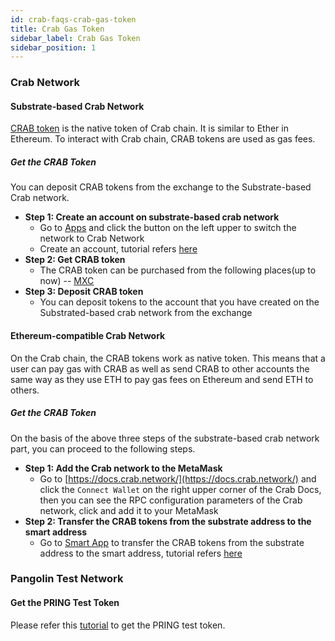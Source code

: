 ```yaml
---
id: crab-faqs-crab-gas-token
title: Crab Gas Token
sidebar_label: Crab Gas Token
sidebar_position: 1
---
```


### Crab Network


#### Substrate-based Crab Network


[CRAB token](https://crab.subscan.io/) is the native token of Crab chain. It is similar to Ether in Ethereum. To interact with Crab chain, CRAB tokens are used as gas fees.

##### Get the CRAB Token

You can deposit CRAB tokens from the exchange to the Substrate-based Crab network.

- **Step 1: Create an account on substrate-based crab network**
    - Go to [Apps](https://apps.darwinia.network/#/account) and click the button on the left upper to switch the network to Crab Network
    - Create an account, tutorial refers [here](https://docs.darwinia.network/tutorials/quick-start-account)
- **Step 2: Get CRAB token**
    - The CRAB token can be purchased from the following places(up to now)
        -- [MXC](https://www.mexc.com/)
- **Step 3: Deposit CRAB token**
    - You can deposit tokens to the account that you have created on the Substrated-based crab network from the exchange

#### Ethereum-compatible Crab Network

<aside>

On the Crab chain, the CRAB tokens work as native token. This means that a user can pay gas with CRAB as well as send CRAB to other accounts the same way as they use ETH to pay gas fees on Ethereum and send ETH to others.

</aside>

##### Get the CRAB Token

On the basis of the above three steps of the substrate-based crab network part, you can proceed to the following steps.

- **Step 1: Add the Crab network to the MetaMask**
    - Go to [https://docs.crab.network/](https://docs.crab.network/) and click the `Connect Wallet` on the right upper corner of the Crab Docs, then you can see the RPC configuration parameters of the Crab network, click and add it to your MetaMask
- **Step 2: Transfer the CRAB tokens from the substrate address to the smart address**
    - Go to [Smart App](https://smart.darwinia.network/#f%3Dsmart) to transfer the CRAB tokens from the substrate address to the smart address, tutorial refers [here](https://darwinianetwork.medium.com/using-darwinia-tools-3-3-smart-app-user-guide-c029db71102e)

### Pangolin Test Network

#### Get the PRING Test Token

Please refer this [tutorial](https://docs.crab.network/builders/get-started/darwinia-pangolin#pangolin-faucet-official) to get the PRING test token.
